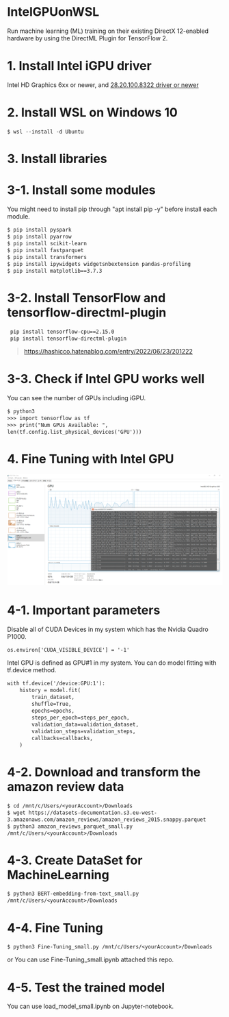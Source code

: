 # IntelGPUonWSL
Run machine learning (ML) training on their existing DirectX 12-enabled hardware by using the DirectML Plugin for TensorFlow 2.

# 1. Install Intel iGPU driver
Intel HD Graphics 6xx or newer, and [28.20.100.8322 driver or newer](https://www.intel.com/content/www/us/en/download/19344/intel-graphics-windows-dch-drivers.html)

# 2. Install WSL on Windows 10
```
$ wsl --install -d Ubuntu
```
# 3. Install libraries
# 3-1. Install some modules
You might need to install pip through "apt install pip -y" before install each module.
```
$ pip install pyspark
$ pip install pyarrow
$ pip install scikit-learn
$ pip install fastparquet
$ pip install transformers
$ pip install ipywidgets widgetsnbextension pandas-profiling
$ pip install matplotlib==3.7.3
```

# 3-2. Install TensorFlow and tensorflow-directml-plugin
```
 pip install tensorflow-cpu==2.15.0
 pip install tensorflow-directml-plugin
```
> https://hashicco.hatenablog.com/entry/2022/06/23/201222

# 3-3. Check if Intel GPU works well
You can see the number of GPUs including iGPU.
```
$ python3
>>> import tensorflow as tf
>>> print("Num GPUs Available: ", len(tf.config.list_physical_devices('GPU')))
```

# 4. Fine Tuning with Intel GPU
![FineTuning_with_IntelGPU.png](https://github.com/developer-onizuka/IntelGPUonWSL/blob/main/FineTuning_With_IntelGPU.png)

# 4-1. Important parameters
Disable all of CUDA Devices in my system which has the Nvidia Quadro P1000.
```
os.environ['CUDA_VISIBLE_DEVICE'] = '-1'
```

Intel GPU is defined as GPU#1 in my system. You can do model fitting with tf.device method.
```
with tf.device('/device:GPU:1'):
    history = model.fit(
        train_dataset,
        shuffle=True,
        epochs=epochs,
        steps_per_epoch=steps_per_epoch,
        validation_data=validation_dataset,
        validation_steps=validation_steps,
        callbacks=callbacks,
    )
```

# 4-2. Download and transform the amazon review data
```
$ cd /mnt/c/Users/<yourAccount>/Downloads
$ wget https://datasets-documentation.s3.eu-west-3.amazonaws.com/amazon_reviews/amazon_reviews_2015.snappy.parquet
$ python3 amazon_reviews_parquet_small.py /mnt/c/Users/<yourAccount>/Downloads
```

# 4-3. Create DataSet for MachineLearning
```
$ python3 BERT-embedding-from-text_small.py /mnt/c/Users/<yourAccount>/Downloads
```

# 4-4. Fine Tuning
```
$ python3 Fine-Tuning_small.py /mnt/c/Users/<yourAccount>/Downloads
```
or You can use Fine-Tuning_small.ipynb attached this repo.

# 4-5. Test the trained model
You can use load_model_small.ipynb on Jupyter-notebook.

